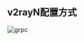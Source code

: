 ## v2rayN配置方式

![grpc](https://user-images.githubusercontent.com/88967758/175917194-d23dcc98-2908-4792-ac76-9ad4537c7ec8.jpg)
